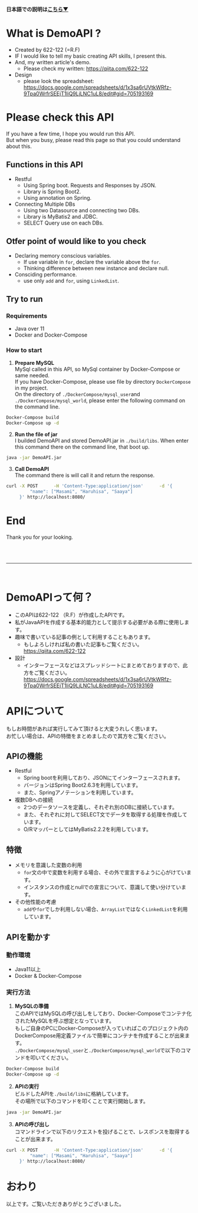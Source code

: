 **日本語での説明は[こちら▼](#demoapi%E3%81%A3%E3%81%A6%E4%BD%95)**

# What is DemoAPI ?
- Created by 622-122 (=R.F)
- IF I would like to tell my basic creating API skills, I present this.
- And, my written article's demo.
  * Please check my written: https://qiita.com/622-122
- Design
  * please look the spreadsheet: https://docs.google.com/spreadsheets/d/1x3sa6rUVtkWRfz-9Tpa0WrfrSEEjT1liQ9LjLNC1uL8/edit#gid=705193169

# Please check this API
If you have a few time, I hope you would run this API.<br>
But when you busy, please read this page so that you could understand about this.

## Functions in this API
- Restful
  * Using Spring boot. Requests and Responses by JSON.
  * Library is Spring Boot2.
  * Using annotation on Spring.
- Connecting Multiple DBs
  * Using two Datasource and connecting two DBs.
  * Library is MyBatis2 and JDBC.
  * SELECT Query use on each DBs. 

## Otfer point of would like to you check
- Declaring memory conscious variables.
  * If use variable in `for`, declare the variable above the `for`.
  * Thinking difference between new instance and declare null.
- Consciding performance.
  * use only `add` and `for`, using `LinkedList`.

## Try to run
### Requirements
- Java over 11
- Docker and Docker-Compose
### How to start
1. **Prepare MySQL**<br>
MySql called in this API, so MySql container by Docker-Compose or same needed.<br>
If you have Docker-Compose, please use file by directory `DockerCompose` in my project.<br>
On the directory of `./DockerCompose/mysql_user`and `./DockerCompose/mysql_world`, please enter the following command on the command line.

```bash
Docker-Compose build
Docker-Compose up -d
```

2. **Run the file of jar**<br>
I builded DemoAPI and stored DemoAPI.jar in `./build/libs`.
When enter this command there on the command line, that boot up.

```bash
java -jar DemoAPI.jar
```

3. **Call DemoAPI**<br>
The command there is will call it and return the response.
```bash
curl -X POST      -H 'Content-Type:application/json'      -d '{
         "name": ["Masami", "Haruhisa", "Saaya"]
     }' http://localhost:8080/
```
# End
Thank you for your looking.

<br>
<br>
<hr>
<br>

# DemoAPIって何？
- このAPIは622-122 （R.F）が作成したAPIです。
- 私がJavaAPIを作成する基本的能力として提示する必要がある際に使用します。
- 趣味で書いている記事の例として利用することもあります。
  * もしよろしければ私の書いた記事もご覧ください。<br>
https://qiita.com/622-122
- 設計
  * インターフェースなどはスプレッドシートにまとめておりますので、此方をご覧ください。<br>
https://docs.google.com/spreadsheets/d/1x3sa6rUVtkWRfz-9Tpa0WrfrSEEjT1liQ9LjLNC1uL8/edit#gid=705193169

# APIについて
もしお時間があれば実行してみて頂けると大変うれしく思います。<br>
お忙しい場合は、APIの特徴をまとめましたので其方をご覧ください。

## APIの機能
- Restful
  * Spring bootを利用しており、JSONにてインターフェースされます。
  * バージョンはSpring Boot2.6.3を利用しています。
  * また、Springアノテーションを利用しています。
- 複数DBへの接続
  * 2つのデータソースを定義し、それぞれ別のDBに接続しています。
  * また、それぞれに対してSELECT文でデータを取得する処理を作成しています。
  * O/RマッパーとしてはMyBatis2.2.2を利用しています。 

## 特徴
- メモリを意識した変数の利用
  * `for`文の中で変数を利用する場合、その外で宣言するように心がけています。
  * インスタンスの作成とnullでの宣言について、意識して使い分けています。
- その他性能の考慮
  * `add`や`for`でしか利用しない場合、`ArrayList`ではなく`LinkedList`を利用しています。

## APIを動かす
### 動作環境
- Java11以上
- Docker & Docker-Compose
### 実行方法
1. **MySQLの準備**<br>
このAPIではMySQLの呼び出しをしており、Docker-Composeでコンテナ化されたMySQLを呼ぶ想定となっています。<br>
もしご自身のPCにDocker-Composeが入っていればこのプロジェクト内のDockerCompose用定義ファイルで簡単にコンテナを作成することが出来ます。<br>
`./DockerCompose/mysql_user`と`./DockerCompose/mysql_world`で以下のコマンドを叩いてください。

```bash
Docker-Compose build
Docker-Compose up -d
```

2. **APIの実行**<br>
ビルドしたAPIを`./build/libs`に格納しています。<br>
その場所で以下のコマンドを叩くことで実行開始します。

```bash
java -jar DemoAPI.jar
```

3. **APIの呼び出し**<br>
コマンドラインで以下のリクエストを投げることで、レスポンスを取得することが出来ます。

```bash
curl -X POST      -H 'Content-Type:application/json'      -d '{
         "name": ["Masami", "Haruhisa", "Saaya"]
     }' http://localhost:8080/
```
# おわり
以上です。ご覧いただきありがとうございました。
